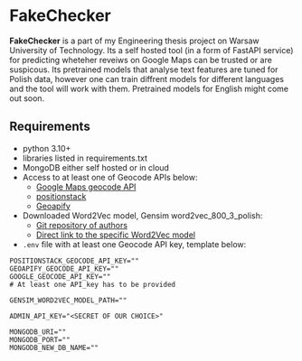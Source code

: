 # **FakeChecker**
**FakeChecker** is a part of my Engineering thesis project on Warsaw University of Technology. Its a self hosted tool (in a form of FastAPI service) for predicting wheteher reveiws on Google Maps can be trusted or are suspicous. Its pretrained models that analyse text features are tuned for Polish data, however one can train diffrent models for different languages and the tool will work with them. Pretrained models for English might come out soon.

## Requirements
- python 3.10+
- libraries listed in requirements.txt
- MongoDB either self hosted or in cloud
- Access to at least one of Geocode APIs below:
  - [Google Maps geocode API](https://developers.google.com/maps/documentation/geocoding/overview)
  - [positionstack](https://positionstack.com/)
  - [Geoapify](https://www.geoapify.com/geocoding-api)
- Downloaded Word2Vec model, Gensim word2vec_800_3_polish: 
  - [Git repository of authors](https://github.com/sdadas/polish-nlp-resources#word2vec)
  - [Direct link to the specific Word2Vec model](https://witedupl-my.sharepoint.com/personal/dadass_wit_edu_pl/_layouts/15/onedrive.aspx?id=%2Fpersonal%2Fdadass%5Fwit%5Fedu%5Fpl%2FDocuments%2FModels%2Fword2vec%2Fword2vec%5F800%5F3%2E7z&parent=%2Fpersonal%2Fdadass%5Fwit%5Fedu%5Fpl%2FDocuments%2FModels%2Fword2vec&ga=1)
- `.env` file with at least one Geocode API key, template below:
```
POSITIONSTACK_GEOCODE_API_KEY=""
GEOAPIFY_GEOCODE_API_KEY=""
GOOGLE_GEOCODE_API_KEY=""
# At least one API_key has to be provided

GENSIM_WORD2VEC_MODEL_PATH=""

ADMIN_API_KEY="<SECRET OF OUR CHOICE>"

MONGODB_URI=""
MONGODB_PORT=""
MONGODB_NEW_DB_NAME=""
```
